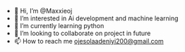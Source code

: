 - 👋 Hi, I’m @Maxxieoj
- 👀 I’m interested in Ai development and machine learning
- 🌱 I’m currently learning python
- 💞️ I’m looking to collaborate on project in future
- 📫 How to reach me ojesolaadeniyi200@gmail.com

<!---
Maxxieoj/Maxxieoj is a ✨ special ✨ repository because its `README.md` (this file) appears on your GitHub profile.
You can click the Preview link to take a look at your changes.
--->
